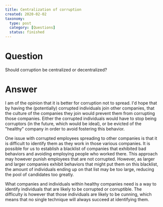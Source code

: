 ```yaml
---
title: Centralization of corruption
created: 2020-02-02
taxonomy:
  type: post
  category: [Questions]
  status: finished
---
```


# Question
Should corruption be centralized or decentralized?

# Answer
I am of the opinion that it is better for corruption not to spread. I'd hope that by having the (potentially) corrupted individuals join other companies, that the culture of the companies they join would prevent them from corrupting those companies. Either the corrupted individuals would have to stop being corruptors (in the future, which would be ideal), or be evicted of the "healthy" company in order to avoid fostering this behavior.

One issue with corrupted employees spreading to other companies is that it is difficult to identify them as they work in those various companies. It is possible for us to establish a blacklist of companies that exhibited bad behaviors and avoiding employing people who worked there. This approach may however punish employees that are not corrupted. However, as larger and larger companies exhibit behaviors that might put them on this blacklist, the amount of individuals ending up on that list may be too large, reducing the pool of candidates too greatly.

What companies and individuals within healthy companies need is a way to identify individuals that are likely to be corrupted or corruptible. The difficulty is however that those individuals are likely to be cunning, which means that no single technique will always succeed at identifying them.
